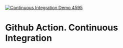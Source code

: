 [![Continuous Integration Demo 4595](https://github.com/xVitaliyx/new08/actions/workflows/ci.yml/badge.svg)](https://github.com/xVitaliyx/new08/actions/workflows/ci.yml)
# Github Action. Continuous Integration
